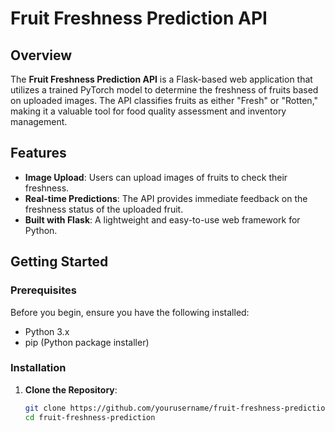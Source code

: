 # Fruit Freshness Prediction API

## Overview

The **Fruit Freshness Prediction API** is a Flask-based web application that utilizes a trained PyTorch model to determine the freshness of fruits based on uploaded images. The API classifies fruits as either "Fresh" or "Rotten," making it a valuable tool for food quality assessment and inventory management.

## Features

- **Image Upload**: Users can upload images of fruits to check their freshness.
- **Real-time Predictions**: The API provides immediate feedback on the freshness status of the uploaded fruit.
- **Built with Flask**: A lightweight and easy-to-use web framework for Python.

## Getting Started

### Prerequisites

Before you begin, ensure you have the following installed:

- Python 3.x
- pip (Python package installer)

### Installation

1. **Clone the Repository**:
   ```bash
   git clone https://github.com/yourusername/fruit-freshness-prediction.git
   cd fruit-freshness-prediction
